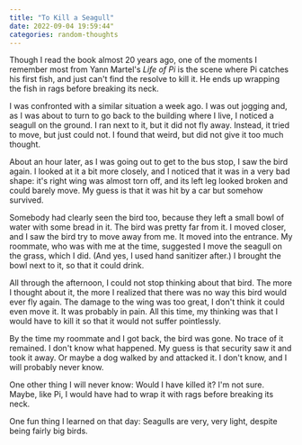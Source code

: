```yaml
---
title: "To Kill a Seagull"
date: 2022-09-04 19:59:44"
categories: random-thoughts
---
```

Though I read the book almost 20 years ago, one of the moments I remember most from Yann Martel's *Life of Pi* is the scene where Pi catches his first fish, and just can't find the resolve to kill it. He ends up wrapping the fish in rags before breaking its neck. 

I was confronted with a similar situation a week ago. I was out jogging and, as I was about to turn to go back to the building where I live, I noticed a seagull on the ground. I ran next to it, but it did not fly away. Instead, it tried to move, but just could not. I found that weird, but did not give it too much thought.

About an hour later, as I was going out to get to the bus stop, I saw the bird again. I looked at it a bit more closely, and I noticed that it was in a very bad shape: it's right wing was almost torn off, and its left leg looked broken and could barely move. My guess is that it was hit by a car but somehow survived.

Somebody had clearly seen the bird too, because they left a small bowl of water with some bread in it. The bird was pretty far from it. I moved closer, and I saw the bird try to move away from me. It moved into the entrance. My roommate, who was with me at the time, suggested I move the seagull on the grass, which I did. (And yes, I used hand sanitizer after.) I brought the bowl next to it, so that it could drink.

All through the afternoon, I could not stop thinking about that bird. The more I thought about it, the more I realized that there was no way this bird would ever fly again. The damage to the wing was too great, I don't think it could even move it. It was probably in pain. All this time, my thinking was that I would have to kill it so that it would not suffer pointlessly.

By the time my roommate and I got back, the bird was gone. No trace of it remained. I don't know what happened. My guess is that security saw it and took it away. Or maybe a dog walked by and attacked it. I don't know, and I will probably never know. 

One other thing I will never know: Would I have killed it? I'm not sure. Maybe, like Pi, I would have had to wrap it with rags before breaking its neck.

One fun thing I learned on that day: Seagulls are very, very light, despite being fairly big birds.